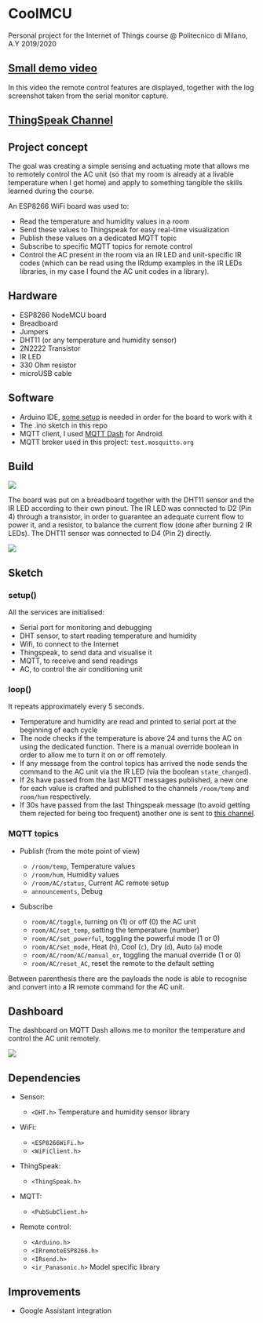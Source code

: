 # CoolMCU
Personal project for the Internet of Things course @ Politecnico di Milano, A.Y 2019/2020

## [Small demo video](https://youtu.be/NQHO01V8qtM)

In this video the remote control features are displayed, together with the log screenshot taken from the serial monitor capture.


## [ThingSpeak Channel](https://thingspeak.com/channels/1092202)

## Project concept

The goal was creating a simple sensing and actuating mote that allows me to remotely control the AC unit (so that my room is already at a livable temperature when I get home) and apply to something tangible the skills learned during the course.

An ESP8266 WiFi board was used to:

* Read the temperature and humidity values in a room
* Send these values to Thingspeak for easy real-time visualization
* Publish these values on a dedicated MQTT topic
* Subscribe to specific MQTT topics for remote control
* Control the AC present in the room via an IR LED and unit-specific IR codes (which can be read using the IRdump examples in the IR LEDs libraries, in my case I found the AC unit codes in a library).

## Hardware

* ESP8266 NodeMCU board
* Breadboard
* Jumpers
* DHT11 (or any temperature and humidity sensor)
* 2N2222 Transistor
* IR LED
* 330 Ohm resistor
* microUSB cable

## Software

* Arduino IDE, [some setup](https://www.instructables.com/id/Setting-Up-the-Arduino-IDE-to-Program-the-ESP8266-/) is needed in order for the board to work with it
* The .ino sketch in this repo
* MQTT client, I used [MQTT Dash](https://play.google.com/store/apps/details?id=net.routix.mqttdash&hl=en_US) for Android.
* MQTT broker used in this project: `test.mosquitto.org`

## Build
![](report/pinout.png)

The board was put on a breadboard together with the DHT11 sensor and the IR LED according to their own pinout.
The IR LED was connected to D2 (Pin 4) through a transistor, in order to guarantee an adequate current flow to power it, and a resistor, to balance the current flow (done after burning 2 IR LEDs).
The DHT11 sensor was connected to D4 (Pin 2) directly.

![](report/board.jpg)

## Sketch

### setup()

All the services are initialised:

* Serial port for monitoring and debugging
* DHT sensor, to start reading temperature and humidity
* Wifi, to connect to the Internet
* Thingspeak, to send data and visualise it
* MQTT, to receive and send readings
* AC, to control the air conditioning unit

### loop()
It repeats approximately every 5 seconds.
* Temperature and humidity are read and printed to serial port at the beginning of each cycle
* The node checks if the temperature is above 24 and turns the AC on using the dedicated function. There is a manual override boolean in order to allow me to turn it on or off remotely.
* If any message from the control topics has arrived the node sends the command to the AC unit via the IR LED (via the boolean `state_changed`).
* If 2s have passed from the last MQTT messages published, a new one for each value is crafted and published to the channels `/room/temp` and `room/hum` respectively.
* If 30s have passed from the last Thingspeak message (to avoid getting them rejected for being too frequent) another one is sent to [this channel](https://thingspeak.com/channels/1092202).

### MQTT topics
* Publish (from the mote point of view)
  * `/room/temp`, Temperature values
  * `/room/hum`, Humidity values
  * `/room/AC/status`, Current AC remote setup
  * `announcements`, Debug


* Subscribe
  * `room/AC/toggle`, turning on (1) or off (0) the AC unit
  * `room/AC/set_temp`, setting the temperature (number)
  * `room/AC/set_powerful`, toggling the powerful mode (1 or 0)
  * `room/AC/set_mode`, Heat (`h`), Cool (`c`), Dry (`d`), Auto (`a`) mode
  * `room/AC/room/AC/manual_or`, toggling the manual override (1 or 0)
  * `room/AC/reset_AC`, reset the remote to the default setting


Between parenthesis there are the payloads the node is able to recognise and convert into a IR remote command for the AC unit.

## Dashboard
The dashboard on MQTT Dash allows me to monitor the temperature and control the AC unit remotely.

![](report/mqtt_dash.jpg)

## Dependencies
* Sensor:
  * `<DHT.h>` Temperature and humidity sensor library


* WiFi:
  * `<ESP8266WiFi.h>`
  * `<WiFiClient.h>`


* ThingSpeak:
  * `<ThingSpeak.h>`


* MQTT:
  * `<PubSubClient.h>`


* Remote control:
  * `<Arduino.h>`
  * `<IRremoteESP8266.h>`
  * `<IRsend.h>`
  * `<ir_Panasonic.h>` Model specific library

## Improvements

* Google Assistant integration
